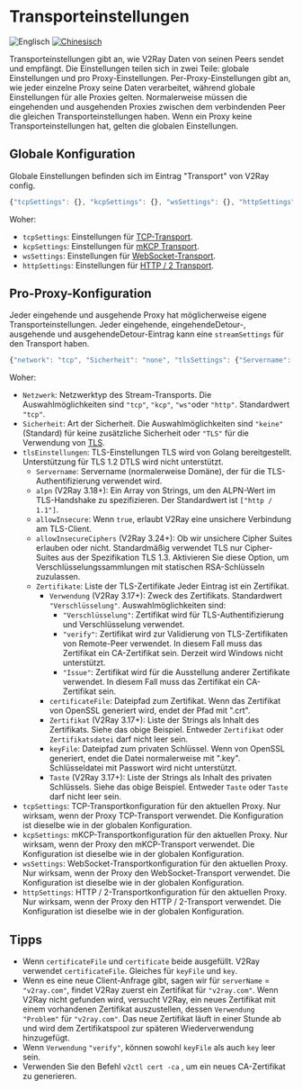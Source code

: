 # Transporteinstellungen

![Englisch](../resources/englishc.svg) [![Chinesisch](../resources/chinese.svg)](https://www.v2ray.com/chapter_02/transport.html)

Transporteinstellungen gibt an, wie V2Ray Daten von seinen Peers sendet und empfängt. Die Einstellungen teilen sich in zwei Teile: globale Einstellungen und pro Proxy-Einstellungen. Per-Proxy-Einstellungen gibt an, wie jeder einzelne Proxy seine Daten verarbeitet, während globale Einstellungen für alle Proxies gelten. Normalerweise müssen die eingehenden und ausgehenden Proxies zwischen dem verbindenden Peer die gleichen Transporteinstellungen haben. Wenn ein Proxy keine Transporteinstellungen hat, gelten die globalen Einstellungen.

## Globale Konfiguration

Globale Einstellungen befinden sich im Eintrag "Transport" von V2Ray config.

```javascript
{"tcpSettings": {}, "kcpSettings": {}, "wsSettings": {}, "httpSettings": {}}
```

Woher:

* `tcpSettings`: Einstellungen für [TCP-Transport](transport/tcp.md).
* `kcpSettings`: Einstellungen für [mKCP Transport](transport/mkcp.md).
* `wsSettings`: Einstellungen für [WebSocket-Transport](transport/websocket.md).
* `httpSettings`: Einstellungen für [HTTP / 2 Transport](transport/h2.md).

## Pro-Proxy-Konfiguration

Jeder eingehende und ausgehende Proxy hat möglicherweise eigene Transporteinstellungen. Jeder eingehende, eingehendeDetour-, ausgehende und ausgehendeDetour-Eintrag kann eine `streamSettings` für den Transport haben.

```javascript
{"network": "tcp", "Sicherheit": "none", "tlsSettings": {"Servername": "v2ray.com", "alpn": ["http / 1.1"], "allowInsecure": false, "Zertifikate": [{"usage": "verschlüsselung", "certificateFile": "/pfad/zu/zertifikate.crt", "keyFile": "/pfad/zu/key.key", "Zertifikat": [" ----- ----- ZERTIFIKAT BEGIN " "MIICwDCCAaigAwIBAgIRAO16JMdESAuHidFYJAR / 7kAwDQYJKoZIhvcNAQELBQAw", "ADAeFw0xODA0MTAxMzU1MTdaFw0xODA0MTAxNTU1MTdaMAAwggEiMA0GCSqGSIb3", "DQEBAQUAA4IBDwAwggEKAoIBAQCs2PX0fFSCjOemmdm9UbOvcLctF94Ox4BpSfJ +", "3lJHwZbvnOFuo56WhQJWrclKoImp / c9veL1J4Bbtam3sW3APkZVEK9UxRQ57HQuw", "OzhV0FD20 / 0YELou85TwnkTw5l9GVCXT02NG pGlYsFrxesUHpojdl8tIcn113M5 +", "pypgDPVmPeeORRf7nseMC6GhvXYM4txJPyenohwegl8DZ6OE5FkSVR5wFQtAhbON"," OAkIVVmw002K2J6pitPuJGOka9PxcCVWhko / W + JCGapcC7O74palwBUuXE1iH + Jp " "noPjGp4qE2ognW3WH / SGQ + rvo20eXb9Um1steaYY8xlxgBsXAgMBAAGjNTAzMA4G", "A1UdDwEB / wQEAwIFoDATBgNVHSUEDDAKBggrBgEFBQcDATAMBgNVHRMBAf8EAjAA", "MA0GCSqGSIb3DQEBCwUAA4IBAQBUd9sGKYemzwPnxtw / vzkV8Q32NILEMlPVqeJU"," 7UxVgIODBV6A1b3tOU oktuhmgSSaQxjhYbFAVTD LUglMUCxNbj56luBRlLLQWo + + " "9BUhC / ow393tLmqKcB59qNcwbZER6XT5POYwcaKM75QVqhCJVHJNb1zSEE7Co7iO", "6wIan3lFyjBfYlBEz5vyRWQNIwKfdh5cK1yAu13xGENwmtlSTHiwbjBLXfk + 0A / 8", "R / 2s + sCYUkGZHhj8xY7bJ1zg0FRalP5LrqY + r6BckT1QPDIQKYy615j1LpOtwZe /", "d4q7MD / dkzRDsch7t2cIjM / PYeMuzh87admSyL6hdtK0Nm / Q"," ----- END CERTIFICATE-- --- "], "Schlüssel": [ "----- BEGIN PRIVATE KEY RSA -----", "MIIEowIBAAKCAQEArNj19HxUgoznppnZvVGzr3C3LRfeDseAaUnyft5SR8GW75zh", "bqOeloUCVq3JSqCJqf3Pb3i9SeAW7Wpt7FtwD5GVRCvVMUUOex0LsDs4VdBQ9tP9", "GBC6LvOU8J5E8OZfRlQl09NjRvqRpWLBa8XrFB6aI3ZfLSHJ9ddzOacqYAz1Zj3n", "jkUX + 57HjAuhob12DOLcST8np6IcHoJfA2ejhORZElUecBULQIWzjTgJCFVZsNNN"," itieqYrT7iRjpGvT8XAlVoZKP1viQhmqXAuzu + KWpcAVLlxNYh / iaZ6D4xqeKhNq " "IJ1t1h / 7IEPq76NtHl2 / VJtbLXmmGPMZcYAbFwIDAQABAoIBAFCgG4phfGIxK9Uw", "+ QRP o9xQLYGhQnmOYb27OpwnRCYojSlT + mvLcqwvevnHsr9WxyA PkZ3AYS2PLue +", "+ C4xW0pzQgdn8wENtPOX8lHkuBocw1rNsCwDwvIguIuliSjI8o3CAy xVDFgNhWap", "/ CMzfQYziB7GlnrM6hH838iiy0dlv4I / HKK + 3 / YlSYQEvnFokTf7HxbDDmznkJTM"," aPKZ5qb nV + 4AcQfcLYJ8QE0ViJ8dVZ7RLwIf7 + SG0b0bqloti4 + oQXqGtiESUwEW“, "/ Wzi7oyCbFJoPsFWp1P5 + wD7jAGpAd9lPIwPahdr1wl6VwIx9W0XYjoZn71AEaw4", "bK4xUXECgYEA3g2o9WqyrhYSax3pGEdvV2qN0VQhw7Xe + jyy98CELOO2DNbB9QNJ", "8cSSU / PjkxQlgbOJc8DEprdMldN5xI / srlsbQWCj72wXxXnVnh991bI2clwt7oYi", "pcGZwzCrJyFL + QaZmYzLxkxYl1tCiiuqLm + EkjxCWKTX / kKEFb6rtnMCgYEAx0WR", "L8Uue3lXxhXRdBS5QRTBNklkSxtU + 2yyXRpvFa7Qam + GghJs5RKfJ9lTvjfM / pXg", "3vhuBliWQOKQbm1ZGLbgGBM505EOP7DikUmH / kzKxIeRo4l64mioKdDwK / 4CZtS7", "az0Lq3eS6bq11qL4mEdE6Gn / Y + sqB83GHZYju80CgYABFm4KbbBcW + 1RKv9WSBtK", "gVIagV / 89moWLa / uuLmtApyEqZSfn5mAHqdc0 + F8C2 / Pl9KHh50u99zfKv8AsHfH", "TtjuVAvZg10GcZdTQ / I41ruficYL0gpfZ3haVWWxNl + J47di4iapXPxeGWtVA + U8", "eH1cvgDRMFWCgE7nUFzE8wKBgGndUomfZtdgGrp4ouLZk6W4ogD2MpsYNSixkXyW", "64cIbV7uSvZVVZbJMtaXxb6bpIKOgBQ6xTEH5SMpenPAEgJoPVts816rhHdfwK5Q", „8zetklegckYAZtFbqmM0xjOI6bu5rqwFLWr1xo33jF0wDYPQ8RHMJkruB1FIB8V2 "," GxvNAoGBAM4g2z8NTPMqX + 8IBGkGgmcYuRQxd3cs7LOSEjF9hPy1it2ZFe / yUKq "," ePa2E8osffK5LBkFzhyQb0WrGC9ijM9E6rv10gyuNjlwXdFJcdqVamx wPUBtxRJR "," cYTY2HRkJXDdtT0Bkc3josE6UUDvwMpO0CfAETQPto1tjNEDhQhT "," ----- RSA-PRIVATSCHLÜSSEL ENDE ----- "]}]}," tcpSettings ": {}," kcpSettings ": {}," wsSettings ": {}," httpSettings ": {}}
```

Woher:

* `Netzwerk`: Netzwerktyp des Stream-Transports. Die Auswahlmöglichkeiten sind `"tcp"`, `"kcp"`, `"ws"`oder `"http"`. Standardwert `"tcp"`.
* `Sicherheit`: Art der Sicherheit. Die Auswahlmöglichkeiten sind `"keine"` (Standard) für keine zusätzliche Sicherheit oder `"TLS"` für die Verwendung von [TLS](https://en.wikipedia.org/wiki/Transport_Layer_Security).
* `tlsEinstellungen`: TLS-Einstellungen TLS wird von Golang bereitgestellt. Unterstützung für TLS 1.2 DTLS wird nicht unterstützt. 
  * `Servername`: Servername (normalerweise Domäne), der für die TLS-Authentifizierung verwendet wird.
  * `alpn` (V2Ray 3.18+): Ein Array von Strings, um den ALPN-Wert im TLS-Handshake zu spezifizieren. Der Standardwert ist `["http / 1.1"]`.
  * `allowInsecure`: Wenn `true`, erlaubt V2Ray eine unsichere Verbindung am TLS-Client.
  * `allowInsecureCiphers` (V2Ray 3.24+): Ob wir unsichere Cipher Suites erlauben oder nicht. Standardmäßig verwendet TLS nur Cipher-Suites aus der Spezifikation TLS 1.3. Aktivieren Sie diese Option, um Verschlüsselungssammlungen mit statischen RSA-Schlüsseln zuzulassen.
  * `Zertifikate`: Liste der TLS-Zertifikate Jeder Eintrag ist ein Zertifikat. 
    * `Verwendung` (V2Ray 3.17+): Zweck des Zertifikats. Standardwert `"Verschlüsselung"`. Auswahlmöglichkeiten sind: 
      * `"Verschlüsselung"`: Zertifikat wird für TLS-Authentifizierung und Verschlüsselung verwendet.
      * `"verify"`: Zertifikat wird zur Validierung von TLS-Zertifikaten von Remote-Peer verwendet. In diesem Fall muss das Zertifikat ein CA-Zertifikat sein. Derzeit wird Windows nicht unterstützt.
      * `"Issue"`: Zertifikat wird für die Ausstellung anderer Zertifikate verwendet. In diesem Fall muss das Zertifikat ein CA-Zertifikat sein.
    * `certificateFile`: Dateipfad zum Zertifikat. Wenn das Zertifikat von OpenSSL generiert wird, endet der Pfad mit ".crt".
    * `Zertifikat` (V2Ray 3.17+): Liste der Strings als Inhalt des Zertifikats. Siehe das obige Beispiel. Entweder `Zertifikat` oder `Zertifikatsdatei` darf nicht leer sein.
    * `keyFile`: Dateipfad zum privaten Schlüssel. Wenn von OpenSSL generiert, endet die Datei normalerweise mit ".key". Schlüsseldatei mit Passwort wird nicht unterstützt.
    * `Taste` (V2Ray 3.17+): Liste der Strings als Inhalt des privaten Schlüssels. Siehe das obige Beispiel. Entweder `Taste` oder `Taste` darf nicht leer sein.
* `tcpSettings`: TCP-Transportkonfiguration für den aktuellen Proxy. Nur wirksam, wenn der Proxy TCP-Transport verwendet. Die Konfiguration ist dieselbe wie in der globalen Konfiguration.
* `kcpSettings`: mKCP-Transportkonfiguration für den aktuellen Proxy. Nur wirksam, wenn der Proxy den mKCP-Transport verwendet. Die Konfiguration ist dieselbe wie in der globalen Konfiguration.
* `wsSettings`: WebSocket-Transportkonfiguration für den aktuellen Proxy. Nur wirksam, wenn der Proxy den WebSocket-Transport verwendet. Die Konfiguration ist dieselbe wie in der globalen Konfiguration.
* `httpSettings`: HTTP / 2-Transportkonfiguration für den aktuellen Proxy. Nur wirksam, wenn der Proxy den HTTP / 2-Transport verwendet. Die Konfiguration ist dieselbe wie in der globalen Konfiguration.

## Tipps

* Wenn `certificateFile` und `certificate` beide ausgefüllt. V2Ray verwendet `certificateFile`. Gleiches für `keyFile` und `key`.
* Wenn es eine neue Client-Anfrage gibt, sagen wir für `serverName` = `"v2ray.com"`, findet V2Ray zuerst ein Zertifikat für `"v2ray.com"`. Wenn V2Ray nicht gefunden wird, versucht V2Ray, ein neues Zertifikat mit einem vorhandenen Zertifikat auszustellen, dessen `Verwendung` `"Problem"` für `"v2ray.com"`. Das neue Zertifikat läuft in einer Stunde ab und wird dem Zertifikatspool zur späteren Wiederverwendung hinzugefügt.
* Wenn `Verwendung` `"verify"`, können sowohl `keyFile` als auch `key` leer sein.
* Verwenden Sie den Befehl `v2ctl cert -ca` , um ein neues CA-Zertifikat zu generieren.